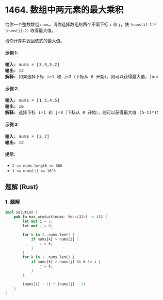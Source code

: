 # 1464. 数组中两元素的最大乘积
给你一个整数数组 `nums`，请你选择数组的两个不同下标 `i` 和 `j`，使 `(nums[i]-1)*(nums[j]-1)` 取得最大值。

请你计算并返回该式的最大值。

#### 示例 1:
<pre>
<strong>输入:</strong> nums = [3,4,5,2]
<strong>输出:</strong> 12
<strong>解释:</strong> 如果选择下标 i=1 和 j=2（下标从 0 开始），则可以获得最大值，(nums[1]-1)*(nums[2]-1) = (4-1)*(5-1) = 3*4 = 12 。 
</pre>

#### 示例 2:
<pre>
<strong>输入:</strong> nums = [1,5,4,5]
<strong>输出:</strong> 16
<strong>解释:</strong> 选择下标 i=1 和 j=3（下标从 0 开始），则可以获得最大值 (5-1)*(5-1) = 16 。
</pre>

#### 示例 3:
<pre>
<strong>输入:</strong> nums = [3,7]
<strong>输出:</strong> 12
</pre>

#### 提示:
* `2 <= nums.length <= 500`
* `1 <= nums[i] <= 10^3`

## 题解 (Rust)

### 1. 题解
```Rust
impl Solution {
    pub fn max_product(nums: Vec<i32>) -> i32 {
        let mut i = 1;
        let mut j = 0;

        for k in 2..nums.len() {
            if nums[k] > nums[i] {
                i = k;
            }
        }
        for k in 1..nums.len() {
            if nums[k] > nums[j] && k != i {
                j = k;
            }
        }

        (nums[i] - 1) * (nums[j] - 1)
    }
}
```
